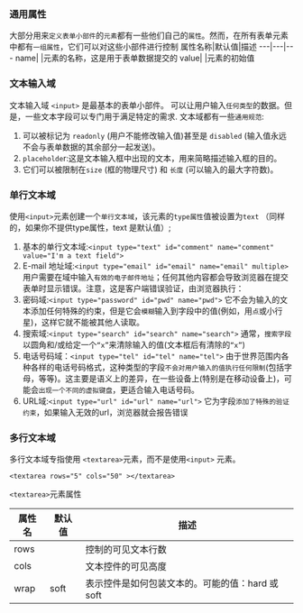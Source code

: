 ### 通用属性
大部分用来`定义表单小部件`的`元素`都有一些他们自己的`属性`。然而，在所有表单元素中都有`一组属性`，它们可以对这些小部件进行控制
属性名称|默认值|描述
---|---|---
name|  |元素的名称，这是用于表单数据提交的
value| |元素的初始值


### 文本输入域
文本输入域 `<input>` 是最基本的表单小部件。 
可以让用户输入`任何类型`的数据。但是，一些文本字段可以专门用于满足特定的需求.
文本域都有一些`通用规范`:
1.  可以被标记为 `readonly` (用户不能修改输入值)甚至是 `disabled` (输入值永远不会与表单数据的其余部分一起发送)。
2. `placeholde`r:这是文本输入框中出现的文本，用来简略描述输入框的目的。
3. 它们可以被限制在`size` (框的物理尺寸) 和 `长度` (可以输入的最大字符数)。
### 单行文本域
使用`<input>`元素创建一个`单行文本域`，该元素的`type属性`值被设置为`text` （同样的，如果你不提供type属性，text 是默认值）;
1. 基本的单行文本域:`<input type="text" id="comment" name="comment" value="I'm a text field">`
2. E-mail 地址域:`<input type="email" id="email" name="email" multiple>`
    用户需要在域中输入`有效的电子邮件地址`；任何其他内容都会导致浏览器在提交表单时显示错误。注意，这是客户端错误验证，由浏览器执行：
3. 密码域:`<input type="password" id="pwd" name="pwd">`
它不会为输入的文本添加任何特殊的约束，但是它会`模糊`输入到字段中的值(例如，用`点`或小行星)，这样它就不能被其他人读取。
4. 搜索域:`<input type="search" id="search" name="search">`
通常，`搜索字段`以圆角和/或给定一个`“x”`来清除输入的值(文本框后有清除的`“x”`)
5. 电话号码域：`<input type="tel" id="tel" name="tel">`
由于世界范围内各种各样的电话号码格式，这种类型的字段`不会对用户输入的值执行任何限制`(包括字母，等等)。这主要是语义上的差异，在一些设备上(特别是在移动设备上)，可能会`出现一个不同的虚拟键盘`，更适合输入电话号码。
6. URL域:`<input type="url" id="url" name="url">`
它为字段`添加了特殊的验证约束`，如果输入无效的url，浏览器就会报告错误
### 多行文本域
多行文本域专指使用 `<textarea>`元素，而不是使用`<input>` 元素。
```
<textarea rows="5" cols="50" ></textarea>
```
`<textarea>`元素属性

属性名|默认值|描述
---|---|---
rows||控制的可见文本行数
cols||文本控件的可见高度
wrap|soft|表示控件是如何包装文本的。可能的值：hard 或 soft


